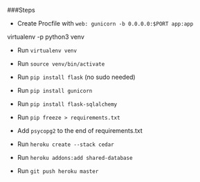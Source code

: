 ###Steps
* Create Procfile with `web: gunicorn -b 0.0.0.0:$PORT app:app`

virtualenv -p python3 venv

* Run `virtualenv venv`

* Run `source venv/bin/activate`

* Run `pip install flask` (no sudo needed)

* Run `pip install gunicorn`

* Run `pip install flask-sqlalchemy`

* Run `pip freeze > requirements.txt`

* Add `psycopg2` to the end of requirements.txt

* Run `heroku create --stack cedar`

* Run `heroku addons:add shared-database`

* Run `git push heroku master`

